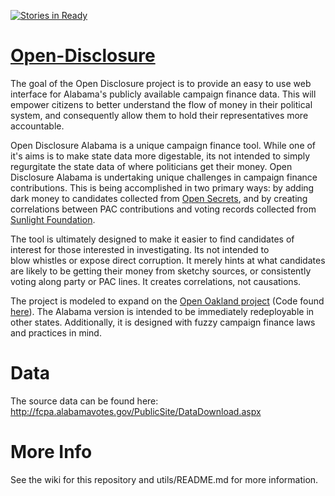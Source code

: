 [![Stories in Ready](https://badge.waffle.io/codeforbirmingham/open-disclosure.png?label=ready&title=Ready)](https://waffle.io/codeforbirmingham/open-disclosure)

[Open-Disclosure](http://www.codeforbirmingham.org/Open-Disclosure/#/)
===============

The goal of the Open Disclosure project is to provide an easy to use web interface for Alabama's publicly available campaign finance data. This will empower citizens to better understand the flow of money in their
political system, and consequently allow them to hold their representatives more accountable.

Open Disclosure Alabama is a unique campaign finance tool. While one of it's aims is to make state data more digestable, its not intended to simply regurgitate the state data of where politicians get their money. Open Disclosure Alabama is undertaking unique challenges in campaign finance contributions. This is being accomplished in two primary ways: by adding dark money to candidates collected from [Open Secrets](https://www.opensecrets.org/outsidespending/nonprof_summ.php), and by creating correlations between PAC contributions and voting records collected from [Sunlight Foundation](http://tryit.sunlightfoundation.com/openstates).

The tool is ultimately designed to make it easier to find candidates of interest for those interested in investigating. Its not intended to  
blow whistles or expose direct corruption. It merely hints at what candidates are likely to be getting their money from sketchy sources, or consistently voting along party or PAC lines. It creates correlations, not causations. 


The project is modeled to expand on the [Open Oakland project](http://opendisclosure.io/) (Code found [here](https://github.com/openoakland/opendisclosure)). The Alabama version is intended to be immediately redeployable in other states. Additionally, it is designed with fuzzy campaign finance laws and practices in mind.


Data
====
The source data can be found here: http://fcpa.alabamavotes.gov/PublicSite/DataDownload.aspx


More Info
=========
See the wiki for this repository and utils/README.md for more information.
